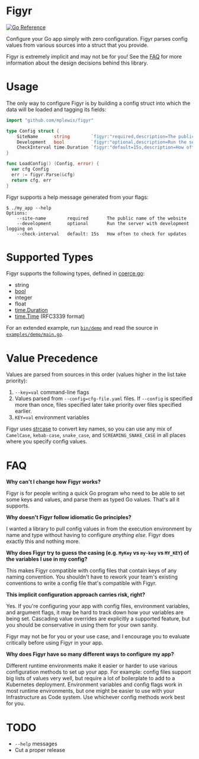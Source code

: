 # Figyr

[![Go Reference](https://pkg.go.dev/badge/github.com/mplewis/figyr.svg)](https://pkg.go.dev/github.com/mplewis/figyr)

Configure your Go app simply with zero configuration. Figyr parses config values
from various sources into a struct that you provide.

Figyr is extremely implicit and may not be for you! See the [FAQ](#faq) for more
information about the design decisions behind this library.

# Usage

The only way to configure Figyr is by building a config struct into which the
data will be loaded and tagging its fields:

```go
import "github.com/mplewis/figyr"

type Config struct {
	SiteName      string        `figyr:"required,description=The public name of the website"`
	Development   bool          `figyr:"optional,description=Run the server with development logging on"`
	CheckInterval time.Duration `figyr:"default=15s,description=How often to check for updates"`
}

func LoadConfig() (Config, error) {
  var cfg Config
  err := figyr.Parse(&cfg)
  return cfg, err
}
```

Figyr supports a help message generated from your flags:

```
$ ./my_app --help
Options:
    --site-name        required       The public name of the website
    --development      optional       Run the server with development logging on
    --check-interval   default: 15s   How often to check for updates
```

# Supported Types

Figyr supports the following types, defined in [coerce.go](refparse/coerce.go):

- string
- [bool](https://pkg.go.dev/strconv#ParseBool)
- integer
- float
- [time.Duration](https://pkg.go.dev/time#ParseDuration)
- [time.Time](https://pkg.go.dev/time#RFC3339) (RFC3339 format)

For an extended example, run [`bin/demo`](bin/demo) and read the source in
[`examples/demo/main.go`](examples/demo/main.go).

# Value Precedence

Values are parsed from sources in this order (values higher in the list take
priority):

1. `--key=val` command-line flags
2. Values parsed from `--config=cfg-file.yaml` files. If `--config` is specified
   more than once, files specified later take priority over files specified
   earlier.
3. `KEY=val` environment variables

Figyr uses [strcase](https://github.com/iancoleman/strcase) to convert key
names, so you can use any mix of `CamelCase`, `kebab-case`, `snake_case`, and
`SCREAMING_SNAKE_CASE` in all places where you specify config values.

# FAQ

**Why can't I change how Figyr works?**

Figyr is for people writing a quick Go program who need to be able to set some
keys and values, and parse them as typed Go values. That's all it supports.

**Why doesn't Figyr follow idiomatic Go principles?**

I wanted a library to pull config values in from the execution environment by
name and type without having to configure _anything else._ Figyr does exactly
this and nothing more.

**Why does Figyr try to guess the casing (e.g. `MyKey` vs `my-key` vs `MY_KEY`)
of the variables I use in my config?**

This makes Figyr compatible with config files that contain keys of any naming
convention. You shouldn't have to rework your team's existing conventions to
write a config file that's compatible with Figyr.

**This implicit configuration approach carries risk, right?**

Yes. If you're configuring your app with config files, environment variables,
and argument flags, it may be hard to track down how your variables are being
set. Cascading value overrides are explicitly a supported feature, but you
should be conservative in using them for your own sanity.

Figyr may not be for you or your use case, and I encourage you to evaluate
critically before using Figyr in your app.

**Why does Figyr have so many different ways to configure my app?**

Different runtime environments make it easier or harder to use various
configuration methods to set up your app. For example: config files support big
lists of values very well, but require a lot of boilerplate to add to a
Kubernetes deployment. Environment variables and config flags work in most
runtime environments, but one might be easier to use with your Infrastructure as
Code system. Use whichever config methods work best for you.

# TODO

- `--help` messages
- Cut a proper release
